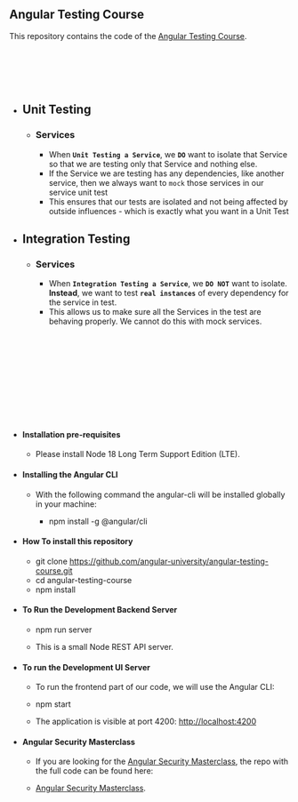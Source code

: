 
## Angular Testing Course

This repository contains the code of the [Angular Testing Course](https://angular-university.io/course/angular-testing-course).

<br>
<br>
<br>
<br>

- ## Unit Testing
    - ### Services
        - When **`Unit Testing a Service`**, we **`DO`** want to isolate that Service so that we are testing only that Service and nothing else.
        - If the Service we are testing has any dependencies, like another service, then we always want to `mock` those services in our service unit test
        - This ensures that our tests are isolated and not being affected by outside influences - which is exactly what you want in a Unit Test


- ## Integration Testing
    - ### Services
        - When **`Integration Testing a Service`**, we **`DO NOT`** want to isolate. **Instead**, we want to test **`real instances`** of every dependency for the service in test.
        - This allows us to make sure all the Services in the test are behaving properly. We cannot do this with mock services.
    

<br>
<br>
<br>
<br>
<br>
<br>
<br>
<br>
<br>

- #### Installation pre-requisites

    - Please install Node 18 Long Term Support Edition (LTE).

- #### Installing the Angular CLI

    - With the following command the angular-cli will be installed globally in your machine:

        - npm install -g @angular/cli 


- #### How To install this repository

    -   git clone https://github.com/angular-university/angular-testing-course.git
    -   cd angular-testing-course
    -   npm install

- #### To Run the Development Backend Server

    -   npm run server

    - This is a small Node REST API server.

- #### To run the Development UI Server

    - To run the frontend part of our code, we will use the Angular CLI:

    -   npm start 

    - The application is visible at port 4200: [http://localhost:4200](http://localhost:4200)


- #### Angular Security Masterclass

    - If you are looking for the [Angular Security Masterclass](https://angular-university.io/course/angular-security-course), the repo with the full code can be found here:

    - [Angular Security Masterclass](https://github.com/angular-university/angular-security-course).
